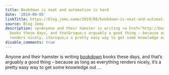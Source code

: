 ```yaml
---
title: Bookdown is neat and automation is hard
date: '2019-09-05'
linkTitle: https://blog.jemu.name/2019/09/bookdown-is-neat-and-automation-is-hard/
source: Blog Jemu
description: <p>Anyone and their hamster is writing <a href="http://bookdown.org/yihui/bookdown">bookdown</a>
  books these days, and that&rsquo;s arguably a good thing – because as long as everything
  renders nicely, it&rsquo;s a pretty easy way to get some knowledge out ...
disable_comments: true
---
```

<p>Anyone and their hamster is writing <a href="http://bookdown.org/yihui/bookdown">bookdown</a> books these days, and that&rsquo;s arguably a good thing – because as long as everything renders nicely, it&rsquo;s a pretty easy way to get some knowledge out ...